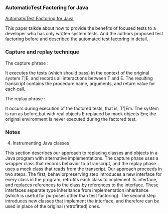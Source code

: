 ### AutomaticTest Factoring for Java

[AutomaticTest Factoring for Java](https://www.ase-conferences.org/olbib/p114-saff-430.pdf)

This paper talkde about how to provide the benefits of focused tests to a developer who has only written system tests. And the authors proposed test factoring before and described the automated test factoring in detail.

### Capture and replay technique

The capture phrase : 

It executes the tests (which should pass) in the context of the original system T|E, and records all interactions between T and E. The resulting transcript contains the procedure name, arguments, and return value for each call.

The replay phrase : 

It occurs during execution of the factored tests, that is, T'|Em. The system is run as before,but with real objects E replaced by mock objects Em; the original environment is never executed during the factored test.


### Notes

4. Instrumenting Java classes

This section describes our approach to replacing classes and objects in a Java program with alternative implementations. The capture phase uses a wrapper class that records behavior to a transcript, and the replay phase uses a mock class that reads from the transcript.
Our approach proceeds in two steps. The first, behaviorpreserving step introduces a new interface for every class in the program, retrofits each class to implement its interface, and replaces references to the class by references to the interface. These interfaces separate type inheritance from implementation inheritance (which is useful for purposes other than test factoring). The second step introduces new classes that implement the interface, and therefore can be used in place of the original (retrofitted) ones.
